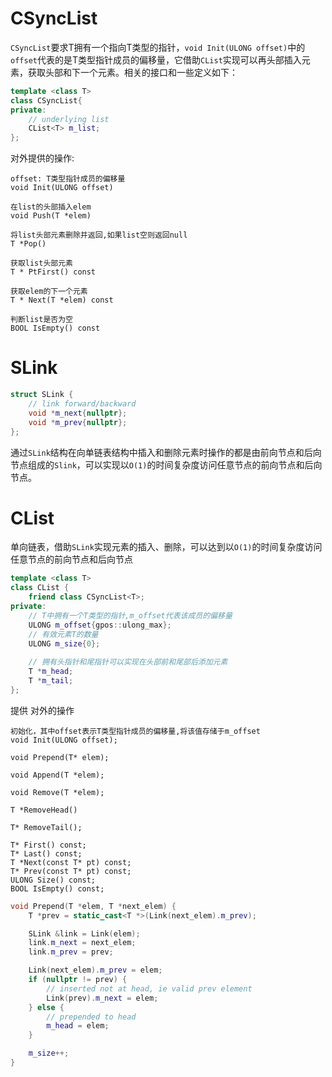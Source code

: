 # CSyncList

`CSyncList`要求T拥有一个指向T类型的指针，`void Init(ULONG offset)`中的`offset`代表的是T类型指针成员的偏移量，它借助`CList`实现可以再头部插入元素，获取头部和下一个元素。相关的接口和一些定义如下：

```C++
template <class T>
class CSyncList{
private:
	// underlying list
	CList<T> m_list;
};
```

对外提供的操作:

```
offset: T类型指针成员的偏移量
void Init(ULONG offset)

在list的头部插入elem
void Push(T *elem)

将list头部元素删除并返回,如果list空则返回null
T *Pop()

获取list头部元素
T * PtFirst() const

获取elem的下一个元素
T * Next(T *elem) const

判断list是否为空
BOOL IsEmpty() const
```



# SLink

```C++
struct SLink {
	// link forward/backward
	void *m_next{nullptr};
	void *m_prev{nullptr};
};
```

通过`SLink`结构在向单链表结构中插入和删除元素时操作的都是由前向节点和后向节点组成的`Slink`，可以实现以`O(1)`的时间复杂度访问任意节点的前向节点和后向节点。

# CList

单向链表，借助`SLink`实现元素的插入、删除，可以达到以`O(1)`的时间复杂度访问任意节点的前向节点和后向节点

```C++
template <class T>
class CList {
	friend class CSyncList<T>;
private:
	// T中拥有一个T类型的指针,m_offset代表该成员的偏移量
	ULONG m_offset{gpos::ulong_max};
    // 有效元素T的数量
	ULONG m_size{0};
	
    // 拥有头指针和尾指针可以实现在头部前和尾部后添加元素
	T *m_head;
	T *m_tail;
};
```

提供 对外的操作

```
初始化，其中offset表示T类型指针成员的偏移量,将该值存储于m_offset
void Init(ULONG offset);

void Prepend(T* elem);

void Append(T *elem);

void Remove(T *elem);

T *RemoveHead()

T* RemoveTail();

T* First() const;
T* Last() const;
T *Next(const T* pt) const;
T* Prev(const T* pt) const;
ULONG Size() const;
BOOL IsEmpty() const;
```



```C++
void Prepend(T *elem, T *next_elem) {
    T *prev = static_cast<T *>(Link(next_elem).m_prev);

    SLink &link = Link(elem);
    link.m_next = next_elem;
    link.m_prev = prev;

    Link(next_elem).m_prev = elem;
    if (nullptr != prev) {
        // inserted not at head, ie valid prev element
        Link(prev).m_next = elem;
    } else {
        // prepended to head
        m_head = elem;
    }

    m_size++;
}
```

